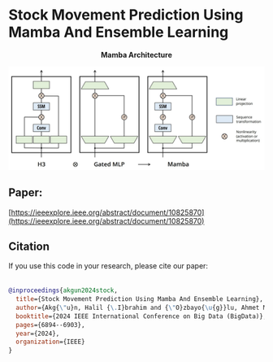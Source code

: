 
# Stock Movement Prediction Using Mamba And Ensemble Learning  

<p align="center"><strong>Mamba Architecture</strong></p>
<p align="center">
  <img src="mamba-arch.jpg" alt="Mamba Architecture" width="1000"/>
</p>

## Paper:
[https://ieeexplore.ieee.org/abstract/document/10825870](https://ieeexplore.ieee.org/abstract/document/10825870)

## Citation

If you use this code in your research, please cite our paper:

```bibtex

@inproceedings{akgun2024stock,
  title={Stock Movement Prediction Using Mamba And Ensemble Learning},
  author={Akg{\"u}n, Halil {\.I}brahim and {\"O}zbayo{\u{g}}lu, Ahmet Murat},
  booktitle={2024 IEEE International Conference on Big Data (BigData)},
  pages={6894--6903},
  year={2024},
  organization={IEEE}
}
